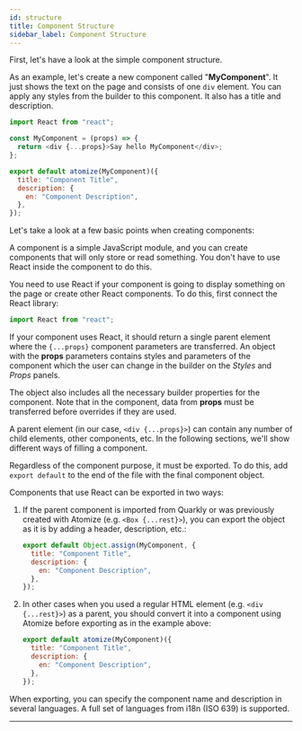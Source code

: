 ```yaml
---
id: structure
title: Component Structure
sidebar_label: Component Structure
---
```


First, let's have a look at the simple component structure.

As an example, let's create a new component called "**MyComponent**". It just shows the text on the page and consists of one `div` element. You can apply any styles from the builder to this component. It also has a title and description.

```js
import React from "react";

const MyComponent = (props) => {
  return <div {...props}>Say hello MyComponent</div>;
};

export default atomize(MyComponent)({
  title: "Component Title",
  description: {
    en: "Component Description",
  },
});
```

Let's take a look at a few basic points when creating components:

A component is a simple JavaScript module, and you can create components that will only store or read something. You don't have to use React inside the component to do this.

You need to use React if your component is going to display something on the page or create other React components. To do this, first connect the React library:

```js
import React from "react";
```

If your component uses React, it should return a single parent element where the `{...props}` component parameters are transferred. An object with the **props** parameters contains styles and parameters of the component which the user can change in the builder on the _Styles_ and _Props_ panels.

The object also includes all the necessary builder properties for the component. Note that in the component, data from **props** must be transferred before overrides if they are used.

A parent element (in our case, `<div {...props}>`) can contain any number of child elements, other components, etc. In the following sections, we'll show different ways of filling a component.

Regardless of the component purpose, it must be exported. To do this, add `export default` to the end of the file with the final component object.

Components that use React can be exported in two ways:

1. If the parent component is imported from Quarkly or was previously created with Atomize (e.g. `<Box {...rest}>`), you can export the object as it is by adding a header, description, etc.:

   ```js
   export default Object.assign(MyComponent, {
     title: "Component Title",
     description: {
       en: "Component Description",
     },
   });
   ```

2. In other cases when you used a regular HTML element (e.g. `<div {...rest}>`) as a parent, you should convert it into a component using Atomize before exporting as in the example above:

   ```js
   export default atomize(MyComponent)({
     title: "Component Title",
     description: {
       en: "Component Description",
     },
   });
   ```

When exporting, you can specify the component name and description in several languages. A full set of languages from i18n (ISO 639) is supported.

---
